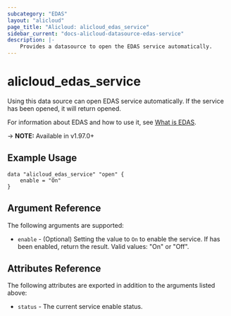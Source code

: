 ```yaml
---
subcategory: "EDAS"
layout: "alicloud"
page_title: "Alicloud: alicloud_edas_service"
sidebar_current: "docs-alicloud-datasource-edas-service"
description: |-
    Provides a datasource to open the EDAS service automatically.
---
```


# alicloud\_edas\_service

Using this data source can open EDAS service automatically. If the service has been opened, it will return opened.

For information about EDAS and how to use it, see [What is EDAS](https://www.alibabacloud.com/help/product/29500.htm).

-> **NOTE:** Available in v1.97.0+

## Example Usage

```
data "alicloud_edas_service" "open" {
	enable = "On"
}
```

## Argument Reference

The following arguments are supported:

* `enable` - (Optional) Setting the value to `On` to enable the service. If has been enabled, return the result. Valid values: "On" or "Off".

## Attributes Reference

The following attributes are exported in addition to the arguments listed above:

* `status` - The current service enable status. 